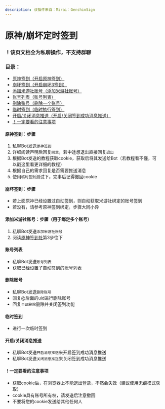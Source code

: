 ```yaml
---
description: 该插件来自：Mirai：GenshinSign
---
```


# 原神/崩坏定时签到

### ！该页文档全为私聊操作，不支持群聊

### 目录：

* [原神签到（开启原神签到）](yuan-shen-beng-huai-ding-shi-qian-dao.md#undefined)
* [崩坏签到（开启崩坏3签到）](yuan-shen-beng-huai-ding-shi-qian-dao.md#beng-huai-qian-dao-bu-zhou)
* [添加米游社账号（添加米游社账号）](yuan-shen-beng-huai-ding-shi-qian-dao.md#tian-jia-mi-you-she-zhang-hao-bu-zhou-yong-yu-bang-ding-duo-ge-zhang-hao)
* [账号列表（账号列表）](yuan-shen-beng-huai-ding-shi-qian-dao.md#zhang-hao-lie-biao)
* [删除账号（删除一个账号）](yuan-shen-beng-huai-ding-shi-qian-dao.md#shan-chu-zhang-hao)
* [临时签到（临时执行签到）](yuan-shen-beng-huai-ding-shi-qian-dao.md#lin-shi-qian-dao)
* [开启/关闭消息推送（开启/关闭签到成功消息推送）](yuan-shen-beng-huai-ding-shi-qian-dao.md#kai-qi-xiao-xi-tui-song)
* [！一定要看的注意事项](yuan-shen-beng-huai-ding-shi-qian-dao.md#yi-ding-yao-kan-de-zhu-yi-shi-xiang)

#### 原神签到：步骤

1. 私聊Bot发送`原神签到`
2. 详细阅读声明后回复`同意`，若中途想退出直接回复`退出`
3. 根据Bot发送的教程获取cookie，获取后将其发送给Bot（若教程看不懂，可以戳这里看更详细的教程）
4. 根据自己的需求回复是否需要推送消息
5. 使用`临时签到`测试下，完事后记得撤回cookie

#### 崩坏签到：步骤

* 若上面原神已经设置过自动签到，则自动获取米游社绑定的账号签到
* 若没有，请参考原神签到绑定，步骤大同小异

#### 添加米游社账号：步骤（用于绑定多个账号）

1. 私聊Bot发送`添加米游社账号`
2. 阅读[原神签到处](yuan-shen-beng-huai-ding-shi-qian-dao.md#yuan-shen-qian-dao-bu-zhou)第3步往下

#### 账号列表

* 私聊Bot发送`账号列表`
* 获取已经设置了自动签到的账号列表

#### 删除账号

* 私聊Bot发送`删除账号`
* 回复@后面的uid进行删除账号
* 回复`全部删除`删除并关闭签到功能

#### 临时签到

* 进行一次临时签到

#### 开启/关闭消息推送

* 私聊Bot发送`开启消息推送`来开启签到成功消息推送
* 私聊Bot发送`关闭消息推送`来关闭签到成功消息推送

#### ！一定要看的注意事项

* 获取cookie后，在浏览器上不能退出登录，不然会失效（建议使用无痕模式获取）
* cookie具有账号所有权，请发送后注意撤回
* 不要将您的cookie发送给其他任何人
